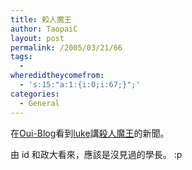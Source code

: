 ```yaml
---
title: 殺人魔王
author: TaopaiC
layout: post
permalink: /2005/03/21/66
tags:
  - 
wheredidtheycomefrom:
  - 's:15:"a:1:{i:0;i:67;}";'
categories:
  - General
---
```

在[Oui-Blog][1]看到[luke][2]講[殺人魔王][3]的新聞。

由 id 和政大看來，應該是沒見過的學長。 :p

 [1]: http://www.oui-blog.com/
 [2]: http://luke.twbbs.org/
 [3]: http://www.ettoday.com/2005/03/05/91-1760789.htm
